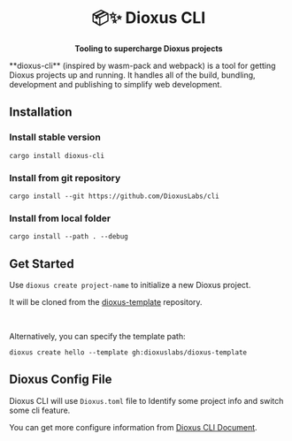 <div align="center">
  <h1>📦✨ Dioxus CLI </h1>
  <p><strong>Tooling to supercharge Dioxus projects</strong></p>
</div>
**dioxus-cli** (inspired by wasm-pack and webpack) is a tool for getting Dioxus projects up and running. It handles all of the build, bundling, development and publishing to simplify web development.


## Installation

### Install stable version
```
cargo install dioxus-cli
```
### Install from git repository
```
cargo install --git https://github.com/DioxusLabs/cli
```
### Install from local folder
```
cargo install --path . --debug
```


## Get Started 

Use `dioxus create project-name` to initialize a new Dioxus project. <br>

It will be cloned from the [dioxus-template](https://github.com/DioxusLabs/dioxus-template) repository.

<br>

Alternatively, you can specify the template path:

```
dioxus create hello --template gh:dioxuslabs/dioxus-template
```

## Dioxus Config File

Dioxus CLI will use `Dioxus.toml` file to Identify some project info and switch some cli feature.

You can get more configure information from [Dioxus CLI Document](https://dioxuslabs.com/cli/configure.html).